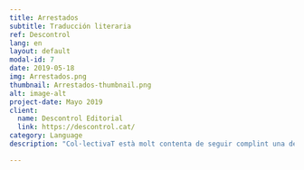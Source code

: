 ```yaml
---
title: Arrestados
subtitle: Traducción literaria
ref: Descontrol
lang: en
layout: default
modal-id: 7
date: 2019-05-18
img: Arrestados.png
thumbnail: Arrestados-thumbnail.png
alt: image-alt
project-date: Mayo 2019
client:
  name: Descontrol Editorial
  link: https://descontrol.cat/
category: Language
description: "Col·lectivaT està molt contenta de seguir complint una de les seves missions, que és connectar les dues ribes del Mediterrani facilitant l’accés a la cultura i al pensament crític. Aixi doncs, gràcies a la iniciativa i edició de Descontrol Editorial, dues sòcies nostres <b>Özgür Güneş</b> i <b>Pelin Doğan</b> van traduir del turc al castellà el llibre <a href='https://descontrol.cat/2019/05/08/prologo-arrestados/'><i>Arrestados: Notas de un periodista en una prisión turca</i></a> ('Tutuklandık', en turc) de Can Dündar, un periodista turc exiliat a Alemanya des de l’any 2016. <p><i>Arrestados</i> és el testimoni d’un periodista perseguit i empresonat per la «Justícia del Palau» construïda per Recep Tayyip Erdoğan. Can Dündar, el cap d'editorial del diari Cumhuriyet, i Erdem Gül, el redactor en cap del mateix diari a Ankara, van ser arrestats el 26 de novembre de 2015 per haver publicat «informació que hauria de romandre en secret» sobre el transport d’armes de Turquia al país veí Síria en camions de l'Organització Nacional d'Intel·ligència de Turquia (MIT). L'obra de Dündar és el testimoni d'un període molt convuls del país, escrita durant presó preventiva de 92 dies que, a més, obre les portes de la història “fosca” de Turquia als lectors castellanoparlants."

---
```

